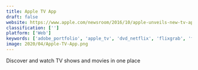 ```yaml
---
title: Apple TV App
draft: false 
website: https://www.apple.com/newsroom/2016/10/apple-unveils-new-tv-app-for-apple-tv-iphone-and-ipad.html
classification: ['']
platform: ['Web']
keywords: ['adobe_portfolio', 'apple_tv', 'dvd_netflix', 'flixgrab', 'flixtape_by_netflix', 'freeflixgrab', 'igblade', 'inoptimizer', 'kigo_netflix_downloader', 'lazy_day', 'megashare', 'movielala', 'must_app', 'projections.io', 're', 'reelgood_streaming_guide', 'scarehunt', 'streamtime']
image: 2020/04/Apple-TV-App.png
---
```

Discover and watch TV shows and movies in one place